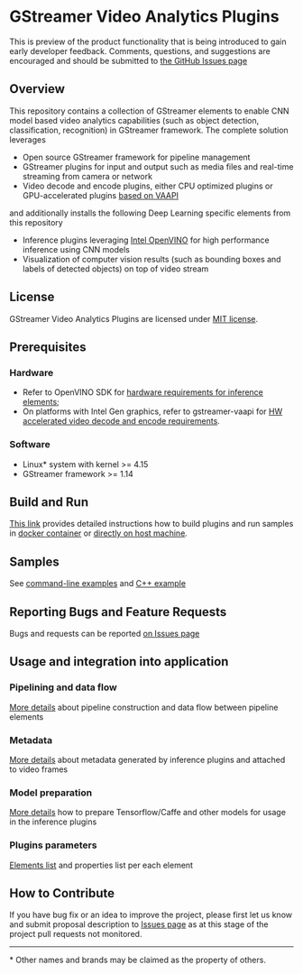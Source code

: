 # GStreamer Video Analytics Plugins
This is preview of the product functionality that is being introduced to gain early developer feedback. Comments, questions, and suggestions are encouraged and should be submitted to [the GitHub Issues page](https://github.com/opencv/gst-video-analytics/issues)

## Overview
This repository contains a collection of GStreamer elements to enable CNN model based video analytics capabilities (such as object detection, classification, recognition) in GStreamer framework.
The complete solution leverages
* Open source GStreamer framework for pipeline management
* GStreamer plugins for input and output such as media files and real-time streaming from camera or network
* Video decode and encode plugins, either CPU optimized plugins or GPU-accelerated plugins [based on VAAPI](https://github.com/GStreamer/gstreamer-vaapi)

and additionally installs the following Deep Learning specific elements from this repository
* Inference plugins leveraging [Intel OpenVINO](https://software.intel.com/en-us/openvino-toolkit) for high performance inference using CNN models
* Visualization of computer vision results (such as bounding boxes and labels of detected objects) on top of video stream

## License
GStreamer Video Analytics Plugins are licensed under [MIT license](LICENSE).

## Prerequisites
### Hardware
* Refer to OpenVINO SDK for [hardware requirements for inference elements](https://software.intel.com/en-us/openvino-toolkit/hardware);
* On platforms with Intel Gen graphics, refer to gstreamer-vaapi for [HW accelerated video decode and encode requirements](https://github.com/GStreamer/gstreamer-vaapi).
### Software
* Linux* system with kernel >= 4.15
* GStreamer framework >= 1.14

## Build and Run
[This link](https://github.com/opencv/gst-video-analytics/wiki/Build-and-Run) provides detailed instructions how to build plugins and run samples in [docker container](https://github.com/opencv/gst-video-analytics/wiki/Acquire-docker-image-and-run-docker-container) or [directly on host machine](https://github.com/opencv/gst-video-analytics/wiki/Build-on-host-machine).

## Samples
See [command-line examples](samples/shell) and [C++ example](samples/cpp/face_attributes)

## Reporting Bugs and Feature Requests
Bugs and requests can be reported [on Issues page](https://github.com/opencv/gst-video-analytics/issues)

## Usage and integration into application
### Pipelining and data flow
[More details](https://github.com/opencv/gst-video-analytics/wiki/Data-flow) about pipeline construction and data flow between pipeline elements

### Metadata
[More details](https://github.com/opencv/gst-video-analytics/wiki/Metadata) about metadata generated by inference plugins and attached to video frames

### Model preparation
[More details](https://github.com/opencv/gst-video-analytics/wiki/Model-preparation) how to prepare Tensorflow/Caffe and other models for usage in the inference plugins

### Plugins parameters
[Elements list](https://github.com/opencv/gst-video-analytics/wiki/Elements) and properties list per each element

## How to Contribute
If you have bug fix or an idea to improve the project, please first let us know and submit proposal description to [Issues page](https://github.com/opencv/gst-video-analytics/issues)
as at this stage of the project pull requests not monitored.

---
\* Other names and brands may be claimed as the property of others.
